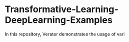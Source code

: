 # Transformative-Learning-DeepLearning-Examples
In this repository, Verater demonstrates the usage of vari